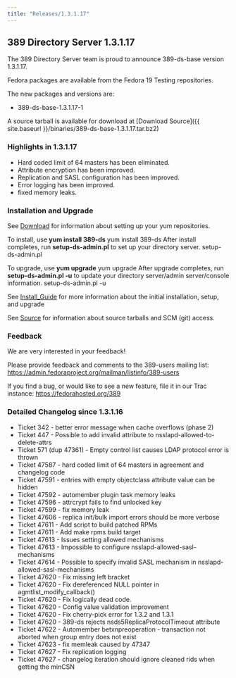 ```yaml
---
title: "Releases/1.3.1.17"
---
```

389 Directory Server 1.3.1.17
-----------------------------

The 389 Directory Server team is proud to announce 389-ds-base version 1.3.1.17.

Fedora packages are available from the Fedora 19 Testing repositories.

The new packages and versions are:

-   389-ds-base-1.3.1.17-1

A source tarball is available for download at [Download Source]({{ site.baseurl }}/binaries/389-ds-base-1.3.1.17.tar.bz2)

### Highlights in 1.3.1.17

-   Hard coded limit of 64 masters has been eliminated.
-   Attribute encryption has been improved.
-   Replication and SASL configuration has been improved.
-   Error logging has been improved.
-   fixed memory leaks.

### Installation and Upgrade

See [Download](../download.html) for information about setting up your yum repositories.

To install, use **yum install 389-ds** yum install 389-ds After install completes, run **setup-ds-admin.pl** to set up your directory server. setup-ds-admin.pl

To upgrade, use **yum upgrade** yum upgrade After upgrade completes, run **setup-ds-admin.pl -u** to update your directory server/admin server/console information. setup-ds-admin.pl -u

See [Install\_Guide](../legacy/install-guide.html) for more information about the initial installation, setup, and upgrade

See [Source](../development/source.html) for information about source tarballs and SCM (git) access.

### Feedback

We are very interested in your feedback!

Please provide feedback and comments to the 389-users mailing list: <https://admin.fedoraproject.org/mailman/listinfo/389-users>

If you find a bug, or would like to see a new feature, file it in our Trac instance: <https://fedorahosted.org/389>

### Detailed Changelog since 1.3.1.16

-   Ticket 342 - better error message when cache overflows (phase 2)
-   Ticket 447 - Possible to add invalid attribute to nsslapd-allowed-to-delete-attrs
-   Ticket 571 (dup 47361) - Empty control list causes LDAP protocol error is thrown
-   Ticket 47587 - hard coded limit of 64 masters in agreement and changelog code
-   Ticket 47591 - entries with empty objectclass attribute value can be hidden
-   Ticket 47592 - automember plugin task memory leaks
-   Ticket 47596 - attrcrypt fails to find unlocked key
-   Ticket 47599 - fix memory leak
-   Ticket 47606 - replica init/bulk import errors should be more verbose
-   Ticket 47611 - Add script to build patched RPMs
-   Ticket 47611 - Add make rpms build target
-   Ticket 47613 - Issues setting allowed mechanisms
-   Ticket 47613 - Impossible to configure nsslapd-allowed-sasl-mechanisms
-   Ticket 47614 - Possible to specify invalid SASL mechanism in nsslapd-allowed-sasl-mechanisms
-   Ticket 47620 - Fix missing left bracket
-   Ticket 47620 - Fix dereferenced NULL pointer in agmtlist\_modify\_callback()
-   Ticket 47620 - Fix logically dead code.
-   Ticket 47620 - Config value validation improvement
-   Ticket 47620 - Fix cherry-pick error for 1.3.2 and 1.3.1
-   Ticket 47620 - 389-ds rejects nsds5ReplicaProtocolTimeout attribute
-   Ticket 47622 - Automember betxnpreoperation - transaction not aborted when group entry does not exist
-   Ticket 47623 - fix memleak caused by 47347
-   Ticket 47627 - Fix replication logging
-   Ticket 47627 - changelog iteration should ignore cleaned rids when getting the minCSN

